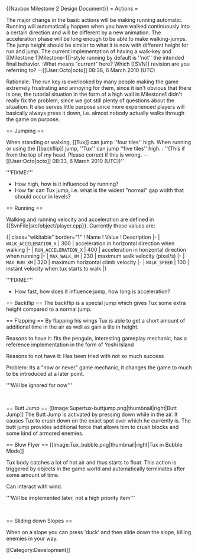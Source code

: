 {{Navbox Milestone 2 Design Document}}
= Actions =

The major change in the basic actions will be making running automatic. Running will automatically happen when you have walked continuously into a certain direction and will be different by a new animation. The acceleration phase will be long enough to be able to make walking-jumps. The jump height should be similar to what it is now with different height for run and jump. The current implementation of having a walk-key and [[Milestone 1|Milestone-1]]-style running by default is ''not'' the intended final behavior.
:What means "current" here? Which [[SVN]] revision are you referring to? --[[User:Octo|octo]] 08:38, 6 March 2010 (UTC)

Rationale: The run key is overlooked by many people making the game extremely frustrating and annoying for them, since it isn't obvious that there is one, the tutorial situation in the form of a high wall in Milestone1 didn't really fix the problem, since we got still plenty of questions about the situation. It also serves little purpose since more experienced players will basically always press it down, i.e. almost nobody actually walks through the game on purpose.

== Jumping ==

When standing or walking, [[Tux]] can jump ''four tiles'' high. When running or using the [[backflip]] jump, ''Tux'' can jump ''five tiles'' high.
: ''(This if from the top of my head. Please correct if this is wrong. --[[User:Octo|octo]] 08:33, 6 March 2010 (UTC))''

'''FIXME:'''
* How high, how is it influenced by running?
* How far can Tux jump, i.e. what is the widest "normal" gap width that should occur in levels?

== Running ==

Walking and running velocity and acceleration are defined in {{SvnFile|src/object/player.cpp}}. Currently those values are:

{| class="wikitable" border="1"
! Name
! Value
! Description
|-
| <code>WALK_ACCELERATION_X</code>
| 300
| acceleration in horizontal direction when walking
|-
| <code>RUN_ACCELERATION_X</code>
| 400
| acceleration in horizontal direction when running
|-
| <code>MAX_WALK_XM</code>
| 230
| maximum walk velocity (pixel/s)
|-
| <code>MAX_RUN_XM</code>
| 320
| maximum horizontal climb velocity
|-
| <code>WALK_SPEED</code>
| 100
| instant velocity when tux starts to walk
|}

'''FIXME:'''
* How fast, how does it influence jump, how long is acceleration?

== Backflip ==
The backflip is a special jump which gives Tux some extra height compared to a normal jump.
<br clear="all" />

== Flapping ==
By flapping his wings Tux is able to get a short amount of additional time in the air as well as gain a tile in height.

Reasons to have it: fits the penguin, interesting gameplay mechanic, has a reference implementation in the form of Yoshi Island

Reasons to not have it: Has been tried with not so much success

Problem: Its a "now or never" game mechanic, it changes the game to much to be introduced at a later point.

'''Will be ignored for now'''

<br clear="all" />

== Butt Jump ==
[[Image:Supertux-buttjump.png|thumbnail|right|Butt Jump]]
The Butt Jump is activated by pressing down while in the air. It causes Tux to crush down on the exact spot over which he currently is. The butt jump provides additional force that allows him to crush blocks and some kind of armored enemies.
<br clear="all" />

== Blow Flyer ==
[[Image:Tux_bubble.png|thumbnail|right|Tux in Bubble Mode]]

Tux body catches a lot of hot air and thus starts to float. This action is triggered by objects in the game world and automatically terminates after some amount of time.

Can interact with wind.

'''Will be implemented later, not a high priority item'''

<br clear="all" />

== Sliding down Slopes ==

When on a slope you can press 'duck' and then slide down the slope, killing enemies in your way.

[[Category:Development]]

